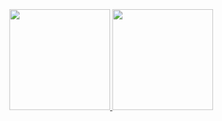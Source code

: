 <div>
<a href="https://github.com/matheusp94">
<img loading="lazy" height="180em" src="https://github-readme-stats.vercel.app/api/top-langs/?username=matheusp94&layout=compact&langs_count=7&theme=dracula"/>
<img loading="lazy" height="180em" src="https://github-readme-stats.vercel.app/api?username=matheusp94&show_icons=true&theme=dracula&include_all_commits=true&count_private=true"/>
</div>
